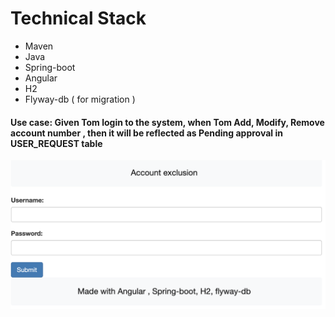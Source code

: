 # Technical Stack
* Maven 
* Java
* Spring-boot
* Angular
* H2
* Flyway-db ( for migration )

#### Use case: Given Tom login to the system,  when Tom Add, Modify, Remove account number , then it will be  reflected as Pending approval in USER_REQUEST table

![Login Screen](./docs/LoginScreen.png)
